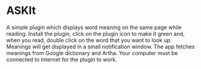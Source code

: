 # ASKIt
A simple plugin which displays word meaning on the same page while reading. Install the plugin, click on the plugin icon to make it green and, when you read, double click on the word that you want to look up. Meanings will get displayed in a small notification window. The app fetches meanings from Google dictionary and Artha. Your computer must be connected to Internet for the plugin to work.
